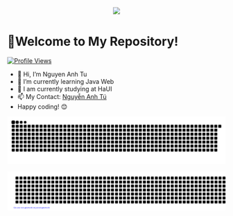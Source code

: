 <h1 align="center">
  <a href="https://git.io/typing-svg">
    <img src="https://readme-typing-svg.herokuapp.com/?lines=Nguyen+Anh+Tu;Nice+to+meet+you+%F0%9F%91%8B&center=true&size=35">
  </a>
</h1>



# 👋Welcome to My Repository!
[![Profile Views](https://komarev.com/ghpvc/?username=anhtunguyen1415)](https://github.com/anhtunguyen1415)
- 👋 Hi, I’m Nguyen Anh Tu
- 👀 I’m currently learning Java Web
- 🌱 I am currently studying at HaUI
- 📫 My Contact: [Nguyễn Anh Tú](https://www.facebook.com/NguyenAnhTu002)
- Happy coding! 😊

<img src="./github-contribution-grid-snake.svg">

![gitartwork](gitartwork.svg)
